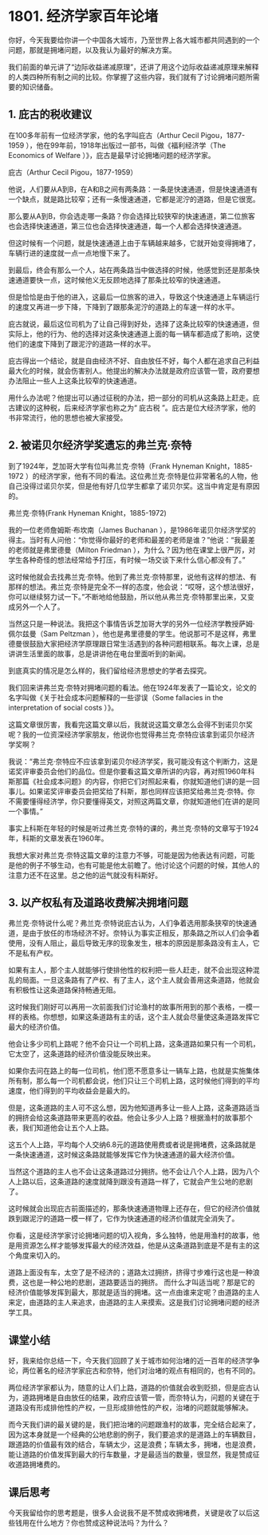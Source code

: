 # 1801. 经济学家百年论堵
你好，今天我要给你讲一个中国各大城市，乃至世界上各大城市都共同遇到的一个问题，那就是拥堵问题，以及我认为最好的解决方案。

我们前面的单元讲了“边际收益递减原理”，还讲了用这个边际收益递减原理来解释的人类四种所有制之间的比较。你掌握了这些内容，我们就有了讨论拥堵问题所需要的知识储备。

## 1. 庇古的税收建议
在100多年前有一位经济学家，他的名字叫庇古（Arthur Cecil Pigou，1877-1959 ），他在99年前，1918年出版过一部书，叫做《福利经济学（The Economics of Welfare ）》，庇古是最早讨论拥堵问题的经济学家。
 
庇古（Arthur Cecil Pigou，1877-1959）

他说，人们要从A到B，在A和B之间有两条路：一条是快速通道，但是快速通道有一个缺点，就是路比较窄；还有一条慢速通道，它都是泥泞的道路，但是它很宽。

那么要从A到B，你会选走哪一条路？你会选择比较狭窄的快速通道，第二位旅客也会选择快速通道，第三位也会选择快速通道，每一个人都会选择快速通道。

但这时候有一个问题，就是快速通道上由于车辆越来越多，它就开始变得拥堵了，车辆行进的速度就一点一点地慢下来了。

到最后，终会有那么一个人，站在两条路当中做选择的时候，他感觉到还是那条快速通道要快一点，这时候他义无反顾地选择了那条比较窄的快速通道。

但是恰恰是由于他的进入，这最后一位旅客的进入，导致这个快速通道上车辆运行的速度又再进一步下降，下降到了跟那条泥泞的道路上的车速一样的水平。

庇古就说，最后这位司机为了让自己得到好处，选择了这条比较窄的快速通道，但实际上，他的行为、他的选择对这条快速通道上面的每一辆车都造成了影响，这使他们的速度下降到了跟泥泞的道路一样的水平。

庇古得出一个结论，就是自由经济不好、自由放任不好，每个人都在追求自己利益最大化的时候，就会伤害别人。他提出的解决办法就是政府应该管一管，政府要想办法阻止一些人上这条比较窄的快速通道。

用什么办法呢？他提出可以通过征税的办法，把一部分的司机从这条路上赶走。庇古建议的这种税，后来经济学家也称之为“ 庇古税 ”。庇古是位大经济学家，他的书非常流行，他的思想也被大家接受。
 
## 2. 被诺贝尔经济学奖遗忘的弗兰克·奈特
到了1924年，芝加哥大学有位叫弗兰克·奈特（Frank Hyneman Knight，1885-1972 ）的经济学家，他有不同的看法。这位弗兰克·奈特是位非常著名的人物，他自己没得过诺贝尔奖，但是他有好几位学生都拿了诺贝尔奖。这当中肯定是有原因的。
 
弗兰克·奈特(Frank Hyneman Knight，1885-1972)

我的一位老师詹姆斯·布坎南（James Buchanan ），是1986年诺贝尔经济学奖的得主。当时有人问他：“你觉得你最好的老师和最差的老师是谁？”他说：“我最差的老师就是弗里德曼（Milton Friedman ），为什么？因为他在课堂上很严厉，对学生各种奇怪的想法经常给予打压，有时候一场交谈下来什么信心都没有了。”

这时候他就会去找弗兰克·奈特。他到了弗兰克·奈特那里，说他有这样的想法、有那样的想法。弗兰克·奈特是完全不一样的态度，他会说：“哎呀，这个想法很好，你可以继续努力试一下。”不断地给他鼓励，所以他从弗兰克·奈特那里出来，又变成另外一个人了。

当然这只是一种说法。我把这个事情告诉芝加哥大学的另外一位经济学教授萨姆·佩尔兹曼（Sam Peltzman ），他也是弗里德曼的学生。他说那可不是这样，弗里德曼很鼓励大家把经济学原理跟日常生活遇到的各种问题相联系。每次上课，总是讲讲生活里面的故事，总是讲讲他在电台里面听到的新闻。

到底真实的情况是怎么样的，我们留给经济思想史的学者去探究。

我们回来讲弗兰克·奈特对拥堵问题的看法。他在1924年发表了一篇论文，论文的名字叫做《关于社会成本问题解释的一些谬误（Some fallacies in the interpretation of social costs ）》。

这篇文章很厉害，我看完这篇文章以后，我就说这篇文章怎么会得不到诺贝尔奖呢？我的一位资深经济学家朋友，他说你也觉得弗兰克·奈特应该拿到诺贝尔经济学奖啊？

我说：“弗兰克·奈特应不应该拿到诺贝尔经济学奖，我可能没有这个判断力，这是诺奖评审委员会他们的品位。但是你要看这篇文章所讲的内容，再对照1960年科斯那篇《社会成本问题》的内容，你把它们对照起来看，你就知道他们讲的是一回事儿。如果诺奖评审委员会把奖给了科斯，那也同样应该把奖给弗兰克·奈特。你不需要懂得经济学，你只要懂得英文，对照这两篇文章，你就知道他们在讲的是同一个事情。”

事实上科斯在年轻的时候是听过弗兰克·奈特的课的，弗兰克·奈特的文章写于1924年，科斯的文章发表在1960年。

我想大家对弗兰克·奈特这篇文章的注意力不够，可能是因为他表达有问题，可能是他的例子不够生动，也有可能是他太前瞻了。他讨论这个问题的时候，其他人的注意力还不在这里。总之他的运气就没有科斯好。

## 3. 以产权私有及道路收费解决拥堵问题
弗兰克·奈特说什么呢？弗兰克·奈特说庇古认为，人们争着选用那条狭窄的快速通道，是由于放任的市场经济不好。奈特认为事实正相反，那条路之所以人们会争着使用，没有人阻止，最后导致无序的现象发生，根本的原因是那条路没有主人，它不是私有产权。

如果有主人，那个主人就能够行使排他性的权利把一些人赶走，就不会出现这种混乱的局面。一旦这条路有了产权、有了主人，这个主人就会善用这条道路，他就会有积极性让这条道路保持畅通无阻。

这时候我们刚好可以再用一次前面我们讨论渔村的故事所用到的那个表格，一模一样的表格。你想想，如果这条道路有主的话，这个主人就会尽量使这条道路发挥它最大的经济价值。

他会让多少司机上路呢？他不会只让一个司机上路，这条道路如果只有一个司机，它太空了，这条道路的经济价值没能反映出来。

如果你去问在路上的每一位司机，他们愿不愿意多让一辆车上路，也就是实施集体所有制，那么每一个司机都会说，他们只让三个司机上路，这时候他们得到的平均速度，他们得到的平均收益会是最大的。

但是，这条道路的主人可不这么想，因为他知道再多让一些人上路，这条道路适当的拥挤会给这条道路带来更高的收益。他会让多少人上路？根据渔村的故事那个表，我们知道他会让五个人上路。

这五个人上路，平均每个人交纳6.8元的道路使用费或者说是拥堵费，这条路就是一条快速通道，这时候这条路就能够发挥它作为快速通道的最大经济价值。

当然这个道路的主人也不会让这条道路过分拥挤。他不会让八个人上路，因为八个人上路以后，这条道路的速度就降到跟没有道路一样了，它就会产生公地的悲剧了。

这时候就会出现庇古前面描述的，那条快速通道物理上还存在，但它的经济价值就跌到跟泥泞的道路一模一样了，它作为快速通道的经济价值就完全消失了。

你看，这是经济学家讨论拥堵问题的切入视角，多么独特，他是用渔村的故事，他是用资源怎么样才能够发挥最大的经济效益，他是从这条道路到底是不是有主的这个角度来切入的。

道路上面没有车，太空了是不经济的；道路太过拥挤，挤得寸步难行这也是一种浪费，这也是一种公地的悲剧，道路要适当的拥挤。
而什么才叫适当呢？那是它的经济价值能够发挥到最大，那就是适当的拥堵。这一点由谁来定呢？由道路的主人来定，由道路的主人来追求，由道路的主人来摸索。这是我们讨论拥堵问题的经济学工具。

## 课堂小结
好，我来给你总结一下，今天我们回顾了关于城市如何治堵的近一百年的经济学争论，两位著名的经济学家庇古和奈特，他们对治堵的观点有相同的，也有不同的。

两位经济学家都认为，随意的让人们上路，道路的价值就会收到贬损，但是庇古认为，道路拥堵是自由放任的结果，政府应该管一管，而奈特认为，问题的关键在于道路没有形成排他性的产权，一旦形成排他性的产权，治堵的问题就能够解决。

而今天我们讲的最关键的是，我们把治堵的问题跟渔村的故事，完全结合起来了，因为这本身就是一个经典的公地悲剧的例子，我们要追求的是道路上的车辆数目，跟道路的价值最有效的结合，车辆太少，这是浪费；车辆太多，拥堵，也是浪费，能让道路的价值发挥到最大的行车数量，才是最适当的数量，很显然，我是赞成征收道路拥堵费的。
## 课后思考
今天我留给你的思考题是，很多人会说我不是不赞成收拥堵费，关键是收了以后这些钱用在什么地方？你也赞成这种说法吗？为什么？
